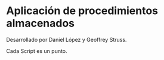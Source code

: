# Aplicación de procedimientos almacenados
Desarrollado por Daniel López y Geoffrey Struss.

Cada Script es un punto.

